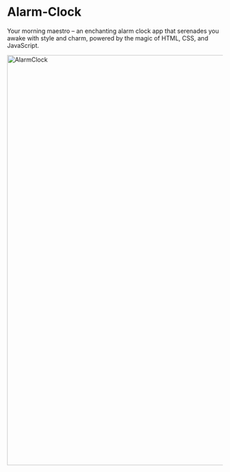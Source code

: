 # Alarm-Clock
Your morning maestro – an enchanting alarm clock app that serenades you awake with style and charm, powered by the magic of HTML, CSS, and JavaScript.

<img width="958" alt="AlarmClock" src="https://github.com/CodingStarMannu/Alarm-Clock/assets/124745116/37c14241-26d4-48df-b427-c15b13b18cfc">




